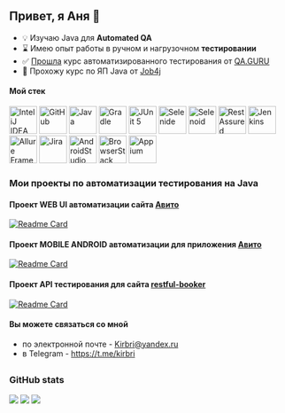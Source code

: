 ## Привет, я Аня 👋

- 💡 Изучаю Java для **Automated QA**
- ⌛️ Имею опыт работы в ручном и нагрузочном **тестировании**
- ✅ [Прошла](certificate/Certificate_qaguru_2.png) курс автоматизированного тестирования от [QA.GURU](https://qa.guru/java)
- 🔄 Прохожу курс по ЯП Java от [Job4j](https://job4j.ru/)

#### Мой стек

<p align="left">
<a href="https://www.jetbrains.com/idea/"><img alt="InteliJ IDEA" height="50" src="https://cdn.jsdelivr.net/gh/devicons/devicon@latest/icons/intellij/intellij-original.svg" width="50"/></a>
<a href="https://github.com/"><img alt="GitHub" height="50" src="https://cdn.jsdelivr.net/gh/devicons/devicon@latest/icons/github/github-original.svg" width="50"/></a>  
<a href="https://www.java.com/"><img alt="Java" height="50" src="https://cdn.jsdelivr.net/gh/devicons/devicon@latest/icons/java/java-original.svg" width="50"/></a>
<a href="https://gradle.org/"><img alt="Gradle" height="50" src="https://cdn.jsdelivr.net/gh/devicons/devicon@latest/icons/gradle/gradle-original.svg" width="50"/></a>  
<a href="https://junit.org/junit5/"><img alt="JUnit 5" height="50" src="https://cdn.jsdelivr.net/gh/devicons/devicon@latest/icons/junit/junit-original.svg" width="50"/></a>
<a href="https://selenide.org/"><img alt="Selenide" height="50" src="https://avatars.githubusercontent.com/u/43955696?s=200&v=4" width="50"/></a>
<a href="https://aerokube.com/selenoid/"><img alt="Selenoid" height="50" src="https://avatars.githubusercontent.com/u/26328913?s=200&v=4" width="50"/></a>
<a href="https://rest-assured.io/"><img alt="RestAssured" height="50" src="https://rest-assured.io/img/logo-transparent.png" width="50"/></a>
<a href="https://www.jenkins.io/"><img alt="Jenkins" height="50" src="https://cdn.jsdelivr.net/gh/devicons/devicon@latest/icons/jenkins/jenkins-original.svg" width="50"/></a>
<a href="https://github.com/allure-framework"><img alt="Allure Framework" height="50" src="https://avatars.githubusercontent.com/u/5879127?s=200&v=4" width="50"/></a>
<a href="https://www.atlassian.com/software/jira"><img alt="Jira" height="50" src="https://cdn.jsdelivr.net/gh/devicons/devicon@latest/icons/jira/jira-original.svg" width="50"/></a>  
<a href="https://developer.android.com/studio"><img alt="AndroidStudio" height="50" src="https://upload.wikimedia.org/wikipedia/commons/thumb/5/51/Android_Studio_Logo_2024.svg/160px-Android_Studio_Logo_2024.svg.png" width="50"/></a>
<a href="https://www.browserstack.com/"><img alt="BrowserStack" height="50" src="https://avatars.githubusercontent.com/u/1119453?s=200&v=4" width="50"/></a>
<a href="https://appium.io/"><img alt="Appium" height="50" src="https://appium.io/docs/en/latest/assets/images/appium-logo-white.png" width="50" /></a>
</p>


### Мои проекты по автоматизации тестирования на Java
  
#### Проект WEB UI автоматизации сайта [Авито](https://www.avito.ru/)
[![Readme Card](https://github-readme-stats.vercel.app/api/pin/?username=Kirbri&repo=DiplomaWebProject)](https://github.com/Kirbri/DiplomaWebProject)

#### Проект MOBILE ANDROID автоматизации для приложения [Авито](https://www.avito.ru/apps)
[![Readme Card](https://github-readme-stats.vercel.app/api/pin/?username=Kirbri&repo=DiplomaMobileProject)](https://github.com/Kirbri/DiplomaMobileProject)

#### Проект API тестирования для сайта [restful-booker](https://restful-booker.herokuapp.com/)
[![Readme Card](https://github-readme-stats.vercel.app/api/pin/?username=Kirbri&repo=DiplomaAPIProject)](https://github.com/Kirbri/DiplomaAPIProject)


#### Вы можете связаться со мной
- по электронной почте - Kirbri@yandex.ru  
- в Telegram - https://t.me/kirbri

##
### GitHub stats  
  
![](https://github-profile-summary-cards.vercel.app/api/cards/stats?username=Kirbri)
![](https://github-profile-summary-cards.vercel.app/api/cards/repos-per-language?username=Kirbri)
![](https://github-profile-summary-cards.vercel.app/api/cards/profile-details?username=Kirbri)
